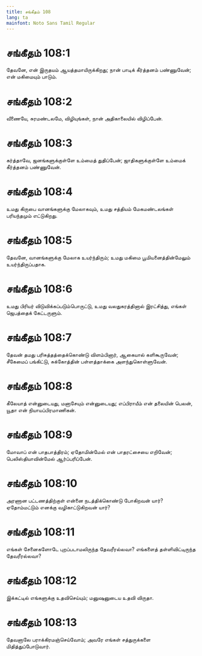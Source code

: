 ```yaml
---
title: சங்கீதம் 108
lang: ta
mainfont: Noto Sans Tamil Regular
---
```


# சங்கீதம் 108:1

தேவனே, என் இருதயம் ஆயத்தமாயிருக்கிறது; நான் பாடிக் கீர்த்தனம் பண்ணுவேன்; என் மகிமையும் பாடும்.

# சங்கீதம் 108:2

வீணையே, சுரமண்டலமே, விழியுங்கள், நான் அதிகாலையில் விழிப்பேன்.

# சங்கீதம் 108:3

கர்த்தாவே, ஜனங்களுக்குள்ளே உம்மைத் துதிப்பேன்; ஜாதிகளுக்குள்ளே உம்மைக் கீர்த்தனம் பண்ணுவேன்.

# சங்கீதம் 108:4

உமது கிருபை வானங்களுக்கு மேலாகவும், உமது சத்தியம் மேகமண்டலங்கள் பரியந்தமும் எட்டுகிறது.

# சங்கீதம் 108:5

தேவனே, வானங்களுக்கு மேலாக உயர்ந்திரும்; உமது மகிமை பூமியனைத்தின்மேலும் உயர்ந்திருப்பதாக.

# சங்கீதம் 108:6

உமது பிரியர் விடுவிக்கப்படும்பொருட்டு, உமது வலதுகரத்தினால் இரட்சித்து, எங்கள் ஜெபத்தைக் கேட்டருளும்.

# சங்கீதம் 108:7

தேவன் தமது பரிசுத்தத்தைக்கொண்டு விளம்பினார், ஆகையால் களிகூருவேன்; சீகேமைப் பங்கிட்டு, சுக்கோத்தின் பள்ளத்தாக்கை அளந்துகொள்ளுவேன்.

# சங்கீதம் 108:8

கீலேயாத் என்னுடையது, மனாசேயும் என்னுடையது; எப்பிராயீம் என் தலையின் பெலன், யூதா என் நியாயப்பிரமாணிகன்.

# சங்கீதம் 108:9

மோவாப் என் பாதபாத்திரம்; ஏதோமின்மேல் என் பாதரட்சையை எறிவேன்; பெலிஸ்தியாவின்மேல் ஆர்ப்பரிப்பேன்.

# சங்கீதம் 108:10

அரணான பட்டணத்திற்குள் என்னை நடத்திக்கொண்டு போகிறவன் யார்? ஏதோம்மட்டும் எனக்கு வழிகாட்டுகிறவன் யார்?

# சங்கீதம் 108:11

எங்கள் சேனைகளோடே புறப்படாமலிருந்த தேவரீரல்லவா? எங்களைத் தள்ளிவிட்டிருந்த தேவரீரல்லவா?

# சங்கீதம் 108:12

இக்கட்டில் எங்களுக்கு உதவிசெய்யும்; மனுஷனுடைய உதவி விருதா.

# சங்கீதம் 108:13

தேவனாலே பராக்கிரமஞ்செய்வோம்; அவரே எங்கள் சத்துருக்களை மிதித்துப்போடுவார்.

